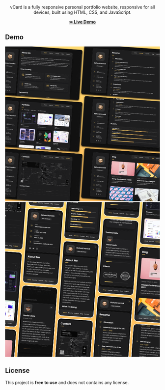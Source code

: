 <div align="center">



vCard is a fully responsive personal portfolio website, responsive for all devices, built using HTML, CSS, and JavaScript.

 <a href="https://codingstella.github.io/Gaming-website/"><strong>➥ Live Demo</strong></a> 
 
 </div>
 
## Demo

![vCard Desktop Demo](./website-demo-image/desktop.png "Desktop Demo")
![vCard Mobile Demo](./website-demo-image/mobile.png "Mobile Demo")


## License

This project is **free to use** and does not contains any license.

